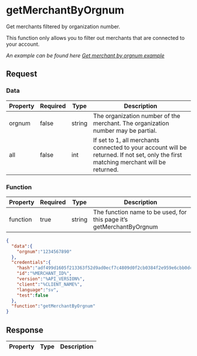 # getMerchantByOrgnum

<include from="Snippets-PaymentAPI.md" element-id="snippet-header"></include>

Get merchants filtered by organization number.

This function only allows you to filter out merchants that are connected to your account.

*An example can be found here [Get merchant by orgnum example](Get-merchant-by-orgnum.md)*

## Request

### Data
| Property | Required | Type   | Description                                                                                                                           |
|----------|----------|--------|---------------------------------------------------------------------------------------------------------------------------------------|
| orgnum   | false    | string | The organization number of the merchant. The organization number may be partial.                                                      |
| all      | false    | int    | If set to 1, all merchants connected to your account will be returned. If not set, only the first matching merchant will be returned. |

### Function

| Property | Required | Type   | Description                                                          |
|----------|----------|--------|----------------------------------------------------------------------|
| function | true     | string | The function name to be used, for this page it’s getMerchantByOrgnum |

```json
{
  "data":{
    "orgnum":"1234567890"
  },
  "credentials":{
    "hash":"adf499d1605f213363f52d9ad0ecf7c4809d0f2cb0384f2e959e6cbb0dc84e5a4443a259d76bf6893e37e8212b5f3c9852377be1cd0d7fb472adc0b2f2618796",
    "id":"%MERCHANT_ID%",
    "version":"%API_VERSION%",
    "client":"%CLIENT_NAME%",
    "language":"sv",
    "test":false
  },
  "function":"getMerchantByOrgnum"
}
```

## Response

| Property | Type   | Description                                                                                                                |
|----------|--------|----------------------------------------------------------------------------------------------------------------------------|

